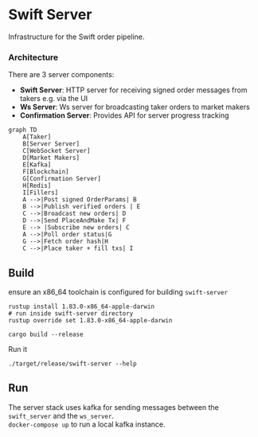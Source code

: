 # Swift Server

Infrastructure for the Swift order pipeline.

### Architecture

There are 3 server components:

- **Swift Server**: HTTP server for receiving signed order messages from takers e.g. via the UI
- **Ws Server**: Ws server for broadcasting taker orders to market makers
- **Confirmation Server**: Provides API for server progress tracking

```mermaid
graph TD
    A[Taker]
    B[Server Server]
    C[WebSocket Server]
    D[Market Makers]
    E[Kafka]
    F[Blockchain]
    G[Confirmation Server]
    H[Redis]
    I[Fillers]
    A -->|Post signed OrderParams| B
    B -->|Publish verified orders | E
    C -->|Broadcast new orders| D
    D -->|Send PlaceAndMake Tx| F
    E --> |Subscribe new orders| C
    A -->|Poll order status|G
    G -->|Fetch order hash|H
    C -->|Place taker + fill txs| I
```

## Build

ensure an x86_64 toolchain is configured for building `swift-server`

```shell
rustup install 1.83.0-x86_64-apple-darwin
# run inside swift-server directory
rustup override set 1.83.0-x86_64-apple-darwin
```

```shell
cargo build --release
```

Run it

```shell
./target/release/swift-server --help
```

## Run

The server stack uses kafka for sending messages between the `swift_server` and the `ws_server`.  
`docker-compose up` to run a local kafka instance.
